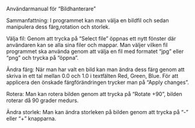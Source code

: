 Användarmanual för “Bildhanterare”

Sammanfattning:
I programmet kan man välja en bildfil och sedan manipulera dess färg,rotation och storlek.

Välja fil:
Genom att trycka på “Select file” öppnas ett nytt fönster där användaren kan se alla sina filer och mappar. Man väljer vilken fil programmet ska använda genom att välja en fil med formatet “jpg” eller “png” och trycka på “öppna”.

Ändra färg:
När man har valt en bild kan man ändra dess färg genom att skriva in ett tal mellan 0.0 och 1.0 i textfälten Red, Green, Blue. För att applicera den önskade färgförändringen trycker man på “Apply changes”.

Rotera:
Man kan rotera bilden genom att trycka på “Rotate +90”, bilden roterar då 90 grader medurs.

Ändra storlek:
Man kan ändra storleken på bilden genom att trycka på “-” eller “+” knapparna. 

